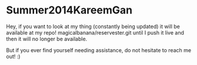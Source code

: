 Summer2014KareemGan
===================

Hey, if you want to look at my thing (constantly being updated) it will be available at my repo! magicalbanana/reservester.git until I push it live and then it will no longer be available.

But if you ever find yourself needing assistance, do not hesitate to reach me out! :)
